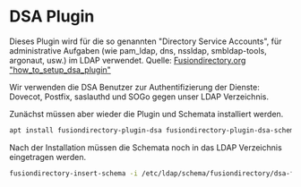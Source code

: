 # DSA Plugin

Dieses Plugin wird für die so genannten "Directory Service Accounts", für administrative Aufgaben (wie pam_ldap, dns, nssldap, smbldap-tools, argonaut, usw.) im LDAP verwendet. Quelle: [Fusiondirectory.org "how_to_setup_dsa_plugin"](https://documentation.fusiondirectory.org/en/documentation/plugin/dsa_plugin/how_to_setup_dsa_plugin)

Wir verwenden die DSA Benutzer zur Authentifizierung der Dienste: Dovecot, Postfix, saslauthd und SOGo gegen unser LDAP Verzeichnis.

Zunächst müssen aber wieder die Plugin und Schemata installiert werden.

```bash
apt install fusiondirectory-plugin-dsa fusiondirectory-plugin-dsa-schema
```

Nach der Installation müssen die Schemata noch in das LDAP Verzeichnis eingetragen werden.

```bash
fusiondirectory-insert-schema -i /etc/ldap/schema/fusiondirectory/dsa-fd-conf.schema
```
